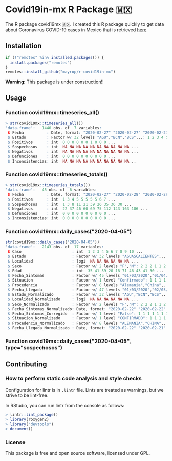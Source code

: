 # Covid19in-mx R Package 🇲🇽

The R package covid19mx 🇲🇽. I created this R package quickly to get data about Coronavirus COVID-19 cases in Mexico that is retrieved [here](https://github.com/mayrop/datos-covid19in-mx)

## Installation
```R
if (!"remotes" %in% installed.packages()) {
  install.packages("remotes")
}
remotes::install_github("mayrop/r-covid19in-mx")
```

**Warning:** This package is under construction!!

## Usage

### Function covid19mx::timeseries_all()
```r
> str(covid19mx::timeseries_all())
'data.frame':   1440 obs. of  7 variables:
 $ Fecha          : Date, format: "2020-02-27" "2020-02-27" "2020-02-27" ...
 $ Estado         : Factor w/ 32 levels "AGU","BCN","BCS",..: 1 2 3 4 5 6 7 8 9 10 ...
 $ Positivos      : int  0 0 0 0 0 0 1 0 0 0 ...
 $ Sospechosos    : int  NA NA NA NA NA NA NA NA NA NA ...
 $ Negativos      : int  NA NA NA NA NA NA NA NA NA NA ...
 $ Defunciones    : int  0 0 0 0 0 0 0 0 0 0 ...
 $ Inconsistencias: int  NA NA NA NA NA NA NA NA NA NA ..
```

### Function covid19mx::timeseries_totals()
```r
> str(covid19mx::timeseries_totals())
'data.frame':   45 obs. of  6 variables:
 $ Fecha          : Date, format: "2020-02-27" "2020-02-28" "2020-02-29" ...
 $ Positivos      : int  1 3 4 5 5 5 5 5 6 7 ...
 $ Sospechosos    : int  1 3 8 11 21 39 26 35 36 30 ...
 $ Negativos      : int  22 37 46 60 69 75 112 143 163 186 ...
 $ Defunciones    : int  0 0 0 0 0 0 0 0 0 0 ...
 $ Inconsistencias: int  0 0 0 0 0 0 0 0 0 0 ...
```

### Function covid19mx::daily_cases("2020-04-05")
```r
str(covid19mx::daily_cases("2020-04-05"))
'data.frame':   2143 obs. of  17 variables:
 $ Caso                      : int  1 2 3 4 5 6 7 8 9 10 ...
 $ Estado                    : Factor w/ 32 levels "AGUASCALIENTES",..: 7 25 7 8 5 15 7 22 7 7 ...
 $ Localidad                 : logi  NA NA NA NA NA NA ...
 $ Sexo                      : Factor w/ 2 levels "F","M": 2 2 2 1 1 2 2 2 2 1 ...
 $ Edad                      : int  35 41 59 20 18 71 46 43 41 30 ...
 $ Fecha_Sintomas            : Factor w/ 45 levels "01/03/2020","01/04/2020",..: 28 28 30 38 34 26 42 12 10 10 ...
 $ Situacion                 : Factor w/ 1 level "Confirmado": 1 1 1 1 1 1 1 1 1 1 ...
 $ Procedencia               : Factor w/ 8 levels "Alemania","China",..: 7 7 7 7 7 7 5 4 5 4 ...
 $ Fecha_Llegada             : Factor w/ 47 levels "01/03/2020","02/03/2020",..: 31 29 31 36 36 29 44 8 8 8 ...
 $ Estado_Normalizado        : Factor w/ 32 levels "AGU","BCN","BCS",..: 7 24 7 8 6 15 7 22 7 7 ...
 $ Localidad_Normalizado     : logi  NA NA NA NA NA NA ...
 $ Sexo_Normalizado          : Factor w/ 2 levels "F","M": 2 2 2 1 1 2 2 2 2 1 ...
 $ Fecha_Sintomas_Normalizado: Date, format: "2020-02-22" "2020-02-22" "2020-02-23" ...
 $ Fecha_Sintomas_Corregido  : Factor w/ 1 level "False": 1 1 1 1 1 1 1 1 1 1 ...
 $ Situacion_Normalizado     : Factor w/ 1 level "CONFIRMADO": 1 1 1 1 1 1 1 1 1 1 ...
 $ Procedencia_Normalizado   : Factor w/ 8 levels "ALEMANIA","CHINA",..: 7 7 7 7 7 7 5 4 5 4 ...
 $ Fecha_Llegada_Normalizado : Date, format: "2020-02-22" "2020-02-21" "2020-02-22" ...
```

### Function covid19mx::daily_cases("2020-04-05", type="sospechosos")

##  Contributing

### How to perform static code analysis and style checks
Configuration for lintr is in `.lintr` file. Lints are treated as warnings, but we strive to be lint-free.

In RStudio, you can run lintr from the console as follows:

```R
> lintr::lint_package()
> library(roxygen2)
> library("devtools")
> document()
```

### License
This package is free and open source software, licensed under GPL.

